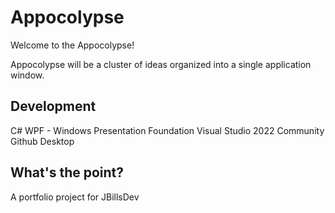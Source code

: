# Appocolypse
Welcome to the Appocolypse!

Appocolypse will be a cluster of ideas organized into a single application window.
 
## Development
C#
WPF - Windows Presentation Foundation
Visual Studio 2022 Community
Github Desktop

## What's the point?
A portfolio project for JBillsDev
